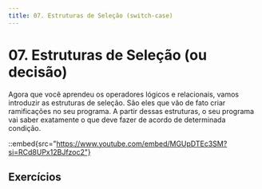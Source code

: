 ```yaml
---
title: 07. Estruturas de Seleção (switch-case)
---
```

# 07. Estruturas de Seleção (ou decisão)

Agora que você aprendeu os operadores lógicos e relacionais, vamos introduzir as estruturas de seleção. São eles que vão de fato criar ramificações no seu programa. A partir dessas estruturas, o seu programa vai saber exatamente o que deve fazer de acordo de determinada condição.

::embed{src="https://www.youtube.com/embed/MGUpDTEc3SM?si=RCd8UPx12BJfzoc2"}

## Exercícios

